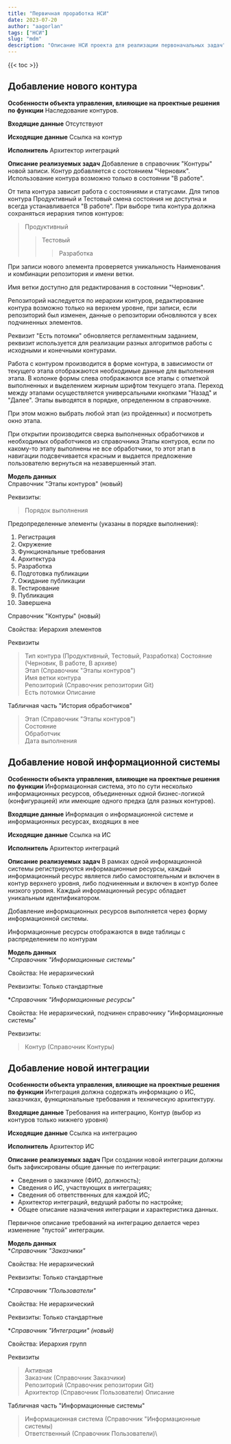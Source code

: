 ```yaml
---
title: "Первичная проработка НСИ"
date: 2023-07-20
author: "aagorlan"
tags: ["НСИ"]
slug: "mdm"
description: "Описание НСИ проекта для реализации первоначальных задач"
---
```


{{< toc >}}

## Добавление нового контура

**Особенности объекта управления, влияющие на проектные решения по функции**
Наследование контуров.

**Входящие данные**
Отсутствуют

**Исходящие данные**
Ссылка на контур

**Исполнитель**
Архитектор интеграций

**Описание реализуемых задач**
Добавление в справочник "Контуры" новой записи. Контур добавляется с состоянием "Черновик". Использование контура возможно только в состоянии "В работе".

От типа контура зависит работа с состояниями и статусами. Для типов контура Продуктивный и Тестовый смена состояния не доступна и всегда устанавливается "В работе". При выборе типа контура должна сохраняться иерархия типов контуров:
>Продуктивный
>>Тестовый
>>>Разработка

При записи нового элемента проверяется уникальность Наименования и комбинации репозитория и имени ветки.

Имя ветки доступно для редактирования в состоянии "Черновик".

Репозиторий наследуется по иерархии контуров, редактирование контура возможно только на верхнем уровне, при записи, если репозиторий был изменен, данные о репозитории обновляются у всех подчиненных элементов.

Реквизит "Есть потомки" обновляется регламентным заданием, реквизит используется для реализации разных алгоритмов работы с исходными и конечными контурами.

Работа с контуром производится в форме контура, в зависимости от текущего этапа отображаются необходимые данные для выполнения этапа. В колонке формы слева отображаются все этапы с отметкой выполненных и выделением жирным шрифтом текущего этапа. Переход между этапами осуществляется универсальными кнопками "Назад" и "Далее". Этапы выводятся в порядке, определенном в справочнике.

При этом можно выбрать любой этап (из пройденных) и посмотреть окно этапа.

При открытии производится сверка выполненных обработчиков и необходимых обработчиков из справочника Этапы контуров, если по какому-то этапу выполнены не все обработчики, то этот этап в навигации подсвечивается красным и выдается предложение пользователю вернуться на незавершенный этап.

**Модель данных**\
Справочник "Этапы контуров" (новый)

Реквизиты:
>Порядок выполнения

Предопределенные элементы (указаны в порядке выполнения):

1. Регистрация
2. Окружение
3. Функциональные требования
4. Архитектура
5. Разработка
6. Подготовка публикации
7. Ожидание публикации
8. Тестирование
9. Публикация
10. Завершена

Справочник "Контуры" (новый)

Свойства: Иерархия элементов

Реквизиты
>Тип контура (Продуктивный, Тестовый, Разработка)
>Состояние (Черновик, В работе, В архиве)\
>Этап (Справочник "Этапы контуров")\
>Имя ветки контура\
>Репозиторий (Справочник репозитории Git)\
>Есть потомки
>Описание

Табличная часть "История обработчиков"
>Этап (Справочник "Этапы контуров")\
>Состояние\
>Обработчик\
>Дата выполнения

## Добавление новой информационной системы

**Особенности объекта управления, влияющие на проектные решения по функции**
Информационная система, это по сути несколько информационных ресурсов, объединенных одной бизнес-логикой (конфигурацией) или имеющие одного предка (для разных контуров).

**Входящие данные**
Информация о информационной системе и информационных ресурсах, входящих в нее

**Исходящие данные**
Ссылка на ИС

**Исполнитель**
Архитектор интеграций

**Описание реализуемых задач**
В рамках одной информационной системы регистрируются информационные ресурсы, каждый информационный ресурс является либо самостоятельным и включен в контур верхнего уровня, либо подчиненным и включен в контур более низкого уровня. Каждый информационный ресурс обладает уникальным идентификатором.

Добавление информационных ресурсов выполняется через форму информационной системы.

Информационные ресурсы отображаются в виде таблицы с распределением по контурам

**Модель данных**\
**Справочник "Информационные системы"*

Свойства: Не иерархический

Реквизиты:
Только стандартные

**Справочник "Информационные ресурсы"*

Свойства: Не иерархический, подчинен справочнику "Информационные системы"

Реквизиты:
> Контур (Справочник Контуры)

## Добавление новой интеграции

**Особенности объекта управления, влияющие на проектные решения по функции**
Интеграция должна содержать информацию о ИС, заказчиках, функциональные требования и техническую архитектуру.

**Входящие данные**
Требования на интеграцию, Контур (выбор из контуров только нижнего уровня)

**Исходящие данные**
Ссылка на интеграцию

**Исполнитель**
Архитектор ИС

**Описание реализуемых задач**
При создании новой интеграции должны быть зафиксированы общие данные по интеграции:

- Сведения о заказчике (ФИО, должность);
- Сведения о ИС, участвующих в интеграциях;
- Сведения об ответственных для каждой ИС;
- Архитектор интеграций, ведущий работы по настройке;
- Общее описание назначения интеграции и характеристика данных.

Первичное описание требований на интеграцию делается через изменение "пустой" интеграции.

**Модель данных**\
**Справочник "Заказчики"*

Свойства: Не иерархический

Реквизиты:
Только стандартные

**Справочник "Пользователи"*

Свойства: Не иерархический

Реквизиты:
Только стандартные

**Справочник "Интеграции" (новый)*

Свойства: Иерархия групп

Реквизиты
> Активная\
> Заказчик (Справочник Заказчики)\
> Репозиторий (Справочник репозитории Git)\
> Архитектор (Справочник Пользователи)
> Описание

Табличная часть "Информационные системы"
> Информационная система (Справочник "Информационные системы)\
> Ответственный (Справочник Пользователи)\
